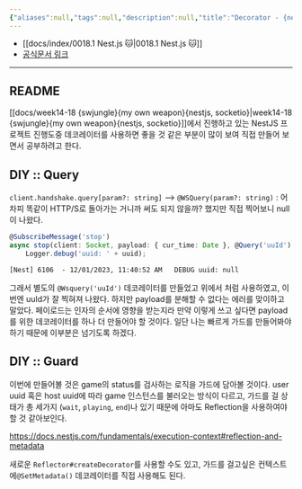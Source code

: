 ```yaml
---
{"aliases":null,"tags":null,"description":null,"title":"Decorator - {nestjs}","created":"2023-12-01T02:17:57","updated":"2023-12-01T12:52:28","dg-publish":true,"permalink":"/docs/Decorator - {nestjs}/","dgPassFrontmatter":true}
---
```


- [[docs/index/0018.1 Nest.js 🐱\|0018.1 Nest.js 🐱]]
- [공식문서 링크](https://docs.nestjs.com/custom-decorators)
___

## README

[[docs/week14-18 {swjungle}{my own weapon}{nestjs, socketio}\|week14-18 {swjungle}{my own weapon}{nestjs, socketio}]]에서 진행하고 있는 NestJS 프로젝트 진행도중 데코레이터를 사용하면 좋을 것 같은 부분이 많이 보여 직접 만들어 보면서 공부하려고 한다.

## DIY :: Query

`client.handshake.query[param?: string]` ⟶ `@WSQuery(param?: string)` : 어차피 똑같이 HTTP/S로 돌아가는 거니까 써도 되지 않을까? 했지만 직접 찍어보니 null이 나왔다.

```ts
@SubscribeMessage('stop')
async stop(client: Socket, payload: { cur_time: Date }, @Query('uuId') uuid: string) {
	Logger.debug('uuid: ' + uuid);
```

```
[Nest] 6106  - 12/01/2023, 11:40:52 AM   DEBUG uuid: null
```

그래서 별도의 `@Wsquery('uuId')` 데코레이터를 만들었고 위에서 처럼 사용하였고, 이번엔 uuId가 잘 찍혀져 나왔다. 하지만 payload를 분해할 수 없다는 에러를 맞이하고 말았다. 페이로드는 인자의 순서에 영향을 받는지라 만약 이렇게 쓰고 싶다면 payload를 위한 데코레이터를 하나 더 만들어야 할 것이다. 일단 나는 빠르게 가드를 만들어봐야 하기 때문에 이부분은 넘기도록 하겠다.

## DIY :: Guard

이번에 만들어볼 것은 game의 status를 검사하는 로직을 가드에 담아볼 것이다. user uuid 혹은 host uuid에 따라 game 인스턴스를 불러오는 방식이 다르고, 가드를 걸 상태가 총 세가지 (`wait`, `playing`, `end`)나 있기 때문에 아마도 Reflection을 사용하여야 할 것 같아보인다.

<https://docs.nestjs.com/fundamentals/execution-context#reflection-and-metadata>

새로운 `Reflector#createDecorator`를 사용할 수도 있고, 가드를 걸고싶은 컨텍스트에`@SetMetadata()` 데코레이터를 직접 사용해도 된다. 
